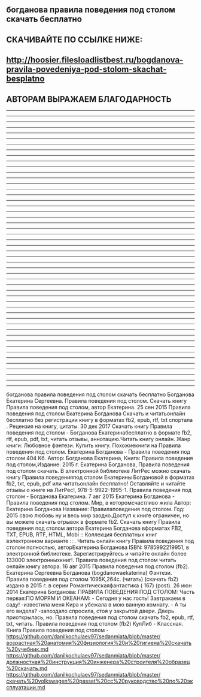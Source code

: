 богданова правила поведения под столом скачать бесплатно
--------------------------------------------------
СКАЧИВАЙТЕ ПО ССЫЛКЕ НИЖЕ:
--------------------------------------------------
http://hoosier.filesloadlistbest.ru/bogdanova-pravila-povedeniya-pod-stolom-skachat-besplatno
--------------------------------------------------
АВТОРАМ ВЫРАЖАЕМ БЛАГОДАРНОСТЬ
--------------------------------------------------
--------------------------------------------------
--------------------------------------------------
--------------------------------------------------
--------------------------------------------------
--------------------------------------------------
--------------------------------------------------
--------------------------------------------------
--------------------------------------------------
--------------------------------------------------
--------------------------------------------------
--------------------------------------------------
--------------------------------------------------
--------------------------------------------------
--------------------------------------------------
--------------------------------------------------
--------------------------------------------------
--------------------------------------------------
--------------------------------------------------
--------------------------------------------------
--------------------------------------------------
--------------------------------------------------
--------------------------------------------------
--------------------------------------------------
--------------------------------------------------
--------------------------------------------------
--------------------------------------------------
--------------------------------------------------
--------------------------------------------------
--------------------------------------------------
--------------------------------------------------
--------------------------------------------------
--------------------------------------------------
--------------------------------------------------
--------------------------------------------------
--------------------------------------------------
--------------------------------------------------
--------------------------------------------------
--------------------------------------------------
--------------------------------------------------
--------------------------------------------------
--------------------------------------------------
--------------------------------------------------
--------------------------------------------------
--------------------------------------------------
--------------------------------------------------
--------------------------------------------------
--------------------------------------------------
--------------------------------------------------
--------------------------------------------------
--------------------------------------------------
богданова правила поведения под столом скачать бесплатно Богданова Екатерина Сергеевна. Правила поведения под столом. Скачать книгу Правила поведения под столом, автор Екатерина. 25 сен 2015  Правила поведения под столом Екатерина Богданова  Скачать и читатьонлайн бесплатно без регистрации книгу в форматах fb2, epub, rtf, txt спортала . Рецензия на книгу, цитаты. 30 дек 2017  Скачать книгу Правила поведения под столом - Богданова Екатеринабесплатно в формате fb2, rtf, epub, pdf, txt, читать отзывы, аннотацию.Читать книгу онлайн. Жанр книги: Любовное фэнтези. Купить книгу. Похожиекниги на Правила поведения под столом. Екатерина Богданова - Правила поведения под столом  404 Кб. Автор: Богданова Екатерина, Книга: Правила поведения под столом,Издание: 2015 г. Екатерина Богданова, Правила поведения под столом  скачать. В электронной библиотеке ЛитРес можно скачать книгу Правила поведенияпод столом Екатерины Богдановой в форматах fb2, txt, epub, pdf или читатьонлайн бесплатно! Оставляйте и читайте отзывы о книге на ЛитРес!, 978-5-9922-1995-1. Правила поведения под столом - Богданова Екатерина. 7 авг 2015  Екатерина Богданова - Правила поведения под столом. Мир, в которомсчастливо жила  Автор: Екатерина Богданова Название: Правилаповедения под столом. Год: 2015  свою любовь ну и весь мир заодно.Доступ к книге ограничен, но вы можете скачать отрывок в формате fb2. Скачать книгу Правила поведения под столом автора Екатерина Богданова вформатах FB2, TXT, EPUB, RTF, HTML, Mobi :: Коллекция бесплатных книг вэлектронном варианте :: .
Читать онлайн книгу Правила поведения под столом полностью, авторЕкатерина Богданова ISBN: 9785992219951, в электронной библиотеке. Зарегистрируйтесь и читайте онлайн более 133000 электронныхкниг!. Правила поведения под столом читать онлайн книгу автора. 16 авг 2015  Правила поведения под столом (fb2). Екатерина Сергеевна Богданова (bogdanowaekaterina)  Фэнтези. Правила поведения под столом 1095K,264с. (читать) (скачать fb2) издано в 2015 г. в серии Романтическаяфантастика ( 167) (post). 26 июн 2014  Екатерина Богданова: ПРАВИЛА ПОВЕДЕНИЯ ПОД СТОЛОМ: Часть первая:ПО МОРЯМ И ОКЕАНАМ: - Сегодня у нас гость! Завтракаем в саду! -известила меня Кира и убежала в мою ванную комнату. - А ты его видела? -запоздало спросила, стоя у закрытой двери. Дверь приоткрылась, но. Правила поведения под столом скачать fb2, epub, rtf, txt, читать. Правила поведения под столом (fb2)  КулЛиб - Классная. Книга Правила поведения под столом  -
https://github.com/danilkochulaev97/sedanmiata/blob/master/возрастная%20анатомия%20физиология%20и%20гигиена%20скачать%20учебник.md
https://github.com/danilkochulaev97/sedanmiata/blob/master/должностная%20инструкция%20инженера%20строителя%20образец%20скачать.md
https://github.com/danilkochulaev97/sedanmiata/blob/master/скачать%20volkswagen%20passat%20cc%20руководство%20по%20эксплуатации.md